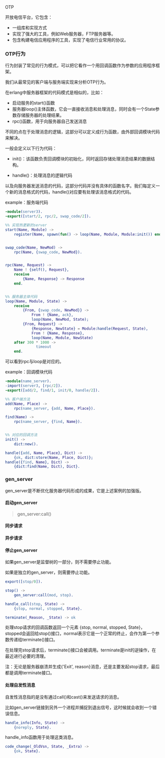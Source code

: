 OTP

开放电信平台，它包含：

- 一组库和实现方式
- 实现了强大的工具，例如Web服务器，FTP服务器等。
- 包含构建电信应用程序的工具，实现了电信行业常用的协议。



### OTP行为

行为封装了常见的行为模式，可以把它看作一个用回调函数作为参数的应用程序框架。

我们从最常见的客户端与服务端实现来分析OTP行为。

在erlang中服务器框架的代码模式是相似的，比如：

- 启动服务的start()函数
- 服务器loop()主体函数，它会一直接收消息和处理消息，同时会有一个State参数存储服务器的处理结果。
- rpc()函数，用于向服务器自己发送消息

不同的点在于处理消息的逻辑，这部分可以定义成行为函数，由外部回调模块代码来解决。



一般会定义以下行为代码：

- init()：该函数负责回调模块的初始化，同时返回存储处理消息结果的数据结构。

- handle()：处理消息的逻辑代码

以及向服务器发送消息的代码，这部分代码并没有具体的函数名字。我们每定义一个新的消息格式的代码，handle()对应要有处理该消息格式的代码。

example：服务端代码

```erlang
-module(server3).
-export([start/2, rpc/2, swap_code/2]).

%% 实现热更新的server
start(Name, Module) ->
	register(Name, spawn(fun() -> loop(Name, Module, Module:init()) end)).


swap_code(Name, NewMod) ->
	rpc(Name, {swap_code, NewMod}).


rpc(Name, Request) ->
	Name ! {self(), Request},
	receive
		{Name, Response} -> Response
	end.


%% 服务器主体代码
loop(Name, Module, State) ->
	receive
		{From, {swap_code, NewMod}} ->
			From ! {Name, ack},
			loop(Name, NewMod, State);
		{From, Request} ->
			{Response, NewState} = Module:handle(Request, State),
			From ! {Name, Response},
			loop(Name, Module, NewState)
	after 300 * 1000 ->
			  timeout
	end.
```

可以看到rpc与loop是对应的。



example：回调模块代码

```erlang
-module(name_server).
-import(server3, [rpc/2]).
-export([add/2, find/1, init/0, handle/2]).

%% 客户端方法
add(Name, Place) ->
	rpc(name_server, {add, Name, Place}).

find(Name) ->
	rpc(name_server, {find, Name}).


%% 对应的回调方法
init() ->
	dict:new().

handle({add, Name, Place}, Dict) ->
	{ok, dict:store(Name, Place, Dict)};
handle({find, Name}, Dict) ->
	{dict:find(Name, Dict), Dict}.
```



### gen_server

gen_server是不断优化服务器代码形成的成果，它是上述案例的加强版。



#### 启动gen_server

> gen_server:call()



#### 同步请求



#### 异步请求





#### 停止gen_server

如果gen_server是监督树的一部分，则不需要停止功能。



如果是独立的gen_server，则需要停止功能。

```erlang
export([stop/0]).

stop() ->
    gen_server:call(mod, stop).

handle_call(stop, State) ->
    {stop, normal, stopped, State}.

terminate(_Reason, _State) -> ok
```

处理stop请求的回调函数返回一个元素 {stop, normal, stopped, State}，stopped会返回给stop()接口，normal表示它是一个正常的终止，会作为第一个参数传递给terminate()接口。

在处理完stop请求后，terminate()接口会被调用。terminate是init的逆操作，在最近进行必要的清理。

注：无论是服务器崩溃并生成{'Exit', reason}消息，还是主要发起stop请求，最后都是调用terminate接口。



#### 处理自发性消息

自发性消息指的是没有通过call()和cast()来发送请求的消息。

比如gen_server链接到另外一个进程并捕捉到退出信号，这时候就会收到一个错误信息。

```erlang
handle_info(Info, State) ->
    {noreply, State}.
```

handle_info函数用于处理这类消息。



```erlang
code_change(_OldVsn, State, _Extra) ->
    {ok, State}.
```


